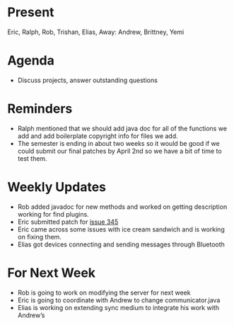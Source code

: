# Present #

Eric, Ralph, Rob, Trishan, Elias,
Away:  Andrew, Brittney, Yemi

# Agenda #

  * Discuss projects, answer outstanding questions

# Reminders #
  * Ralph mentioned that we should add java doc for all of the functions we add and add boilerplate copyright info for files we add.
  * The semester is ending in about two weeks so it would be good if we could submit our final patches by April 2nd so we have a bit of time to test them.


# Weekly Updates #

  * Rob added javadoc for new methods and worked on getting description working for find plugins.
  * Eric submitted patch for [issue 345](https://code.google.com/p/posit-mobile/issues/detail?id=345)
  * Eric came across some issues with ice cream sandwich and is working on fixing them.
  * Elias got devices connecting and sending messages through Bluetooth



# For Next Week #
  * Rob is going to work on modifying the server for next week
  * Eric is going to coordinate with Andrew to change communicator.java
  * Elias is working on extending sync medium to integrate his work with Andrew’s